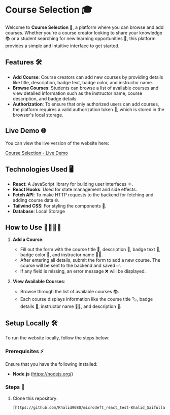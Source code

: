 # Course Selection 🎓

Welcome to **Course Selection** 🚀, a platform where you can browse and add courses. Whether you're a course creator looking to share your knowledge 📚 or a student searching for new learning opportunities 🎯, this platform provides a simple and intuitive interface to get started.

## Features 🛠️

- **Add Course**: Course creators can add new courses by providing details like title, description, badge text, badge color, and instructor name.
- **Browse Courses**: Students can browse a list of available courses and view detailed information such as the instructor name, course description, and badge details.
- **Authorization**: To ensure that only authorized users can add courses, the platform requires a valid authorization token 🔑, which is stored in the browser's local storage.

## Live Demo 🌐

You can view the live version of the website here:

[Course Selection - Live Demo](https://microdeft-course.netlify.app)

## Technologies Used 🖥️

- **React**: A JavaScript library for building user interfaces ⚛️.
- **React Hooks**: Used for state management and side effects.
- **Fetch API**: To make HTTP requests to the backend for fetching and adding course data 🌐.
- **Tailwind CSS**: For styling the components 🎨.
- **Database**: Local Storage
  
## How to Use 👩‍💻👨‍💻

1. **Add a Course**:
   - Fill out the form with the course title 📝, description 📖, badge text 🏅, badge color 🎨, and instructor name 👨‍🏫.
   - After entering all details, submit the form to add a new course. The course will be sent to the backend and saved ✅.
   - If any field is missing, an error message ❌ will be displayed.

2. **View Available Courses**:
   - Browse through the list of available courses 📚.
   - Each course displays information like the course title 🏷️, badge details 🏅, instructor name 👨‍🏫, and description 📝.

## Setup Locally 🛠️

To run the website locally, follow the steps below:

### Prerequisites ⚡

Ensure that you have the following installed:

- **Node.js** (https://nodejs.org/)

### Steps 📝

1. Clone this repository:
   ```bash
   [https://github.com/Khalid9080/microdeft_react_test-Khalid_Saifullah.git]
